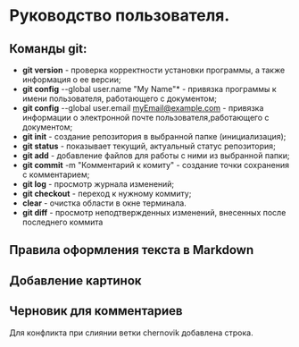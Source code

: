# Руководство пользователя.
## Команды git:
* **git version** - проверка корректности установки программы, а также информация о ее версии;
* **git config** --global user.name "My Name"* - привязка программы к имени пользователя, работающего с документом;
* **git config** --global user.email myEmail@example.com - привязка информации о электронной почте пользователя,работающего с документом;
* **git init** - создание репозитория в выбранной папке (инициализация);
* **git status** - показывает текущий, актуальный статус репозитория;
* **git add** - добавление файлов для работы с ними из выбранной папки;
* **git commit** -m "Комментарий к комиту" - создание точки сохранения с комментарием;
* **git log** - просмотр журнала изменений;
* **git checkout** - переход к нужному коммиту;
* **clear** - очистка области в окне терминала.
* **git diff** - просмотр неподтвержденных изменений, внесенных после последнего коммита
## Правила оформления текста в Markdown
## Добавление картинок
## Черновик для комментариев
Для конфликта при слиянии ветки chernovik добавлена строка.
